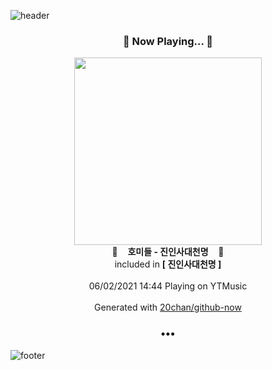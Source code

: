 ![header](https://capsule-render.vercel.app/api?type=wave&height=170&section=header&text=Hi.%20I'm%20SHIFT&fontColor=090707&fontAlignX=45&fontAlignY=65&fontSize=100)

<h3 align="center">🎵 Now Playing... 🎵</h3>
<p align="center">
  <a href="https://music.youtube.com/watch?v=7t-iZc3Psvw">
    <img width="300" src="https://lh3.googleusercontent.com/s4UFG4c2mZLNQnmeGNINibpbTMkkmYeeXFdHnUtR0RD-wYAy2WifXKTWhqwpMqDBcE8CeGweiKCydO4">
  </a>
  <br>
  🎵&nbsp&nbsp&nbsp <b>호미들 - 진인사대천명</b> &nbsp&nbsp&nbsp🎵
  <br>
  included in <b>[ 진인사대천명 ]</b>
  
  <br />
  <br />
  06/02/2021 14:44 Playing on YTMusic
  <br />
  <br />
  Generated with <a href="https://github.com/20chan/github-now">20chan/github-now</a>
</p>

<h3 align="center">•••</h3>

![footer](https://capsule-render.vercel.app/api?type=wave&height=150&section=footer)
